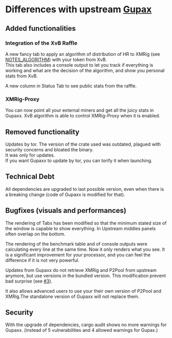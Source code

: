 # Differences with upstream [Gupax](https://github.com/hinto-janai/gupax)

## Added functionalities
### Integration of the XvB Raffle
A new fancy tab to apply an algorithm of distribution of HR to XMRig (see [NOTES_ALGORITHM](NOTES_ALGORITHMS)) with your token from XvB.  
This tab also includes a console output to let you track if everything is working and what are the decision of the algorithm, and show you personal stats from XvB.

A new column in Status Tab to see public stats from the raffle.
### XMRig-Proxy
You can now point all your external miners and get all the juicy stats in Gupaxx. XvB algorithm is able to control XMRig-Proxy when it is enabled.

## Removed functionality
Updates by tor. The version of the crate used was outdated, plagued with security concerns and bloated the binary.  
It was only for updates.  
If you want Gupaxx to update by tor, you can torify it when launching.

## Technical Debt
All dependencies are upgraded to last possible version, even when there is a breaking change (code of Gupaxx is modified for that).

## Bugfixes (visuals and performances)
The rendering of Tabs has been modified so that the minimum stated size of the window is capable to show everything. In Upstream middles panels often overlap on the bottom.

The rendering of the benchmark table and of console outputs were calculating every line at the same time. Now it only renders what you see. It is a significant improvement for your processor, and you can feel the difference if it is not very powerful.

Updates from Gupaxx do not retrieve XMRig and P2Pool from upstream anymore, but use versions in the bundled version. This modification prevent bad surprise (see [#3](https://github.com/Cyrix126/gupaxx/issues/3)).

It also allows advanced users to use your their own version of P2Pool and XMRig.The standalone version of Gupaxx will not replace them.

## Security
With the upgrade of dependencies, cargo audit shows no more warnings for Gupaxx. (instead of 5 vulnerabilities and 4 allowed warnings for Gupax.) 
